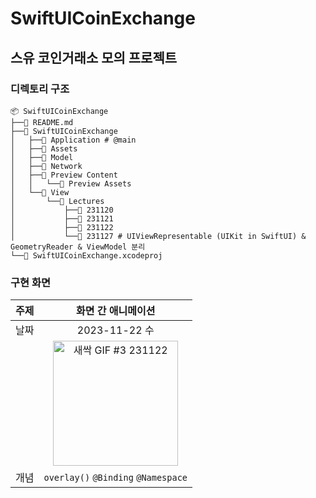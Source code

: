 # SwiftUICoinExchange 
## 스유 코인거래소 모의 프로젝트

### 디렉토리 구조

```
📦 SwiftUICoinExchange
├──📄 README.md
├──📂 SwiftUICoinExchange
│   ├──📂 Application # @main
│   ├──📂 Assets
│   ├──📂 Model
│   ├──📂 Network
│   ├──📂 Preview Content
│   │   └──📂 Preview Assets
│   └──📂 View
│       └──📂 Lectures
│           ├──📂 231120
│           ├──📂 231121
│           ├──📂 231122
│           └──📂 231127 # UIViewRepresentable (UIKit in SwiftUI) & GeometryReader & ViewModel 분리
└──📂 SwiftUICoinExchange.xcodeproj
```

### 구현 화면

| 주제 | 화면 간 애니메이션 |
|-|:-:|
| 날짜 | 2023-11-22 수 |
| | <img src="https://github.com/andy-archive/SwiftUICoinExchange/assets/102043891/2da05cf9-bbff-471d-97d0-c1eaff6657b0" alt="새싹 GIF #3 231122" width=200>  |
| 개념 | `overlay()` `@Binding` `@Namespace` |
